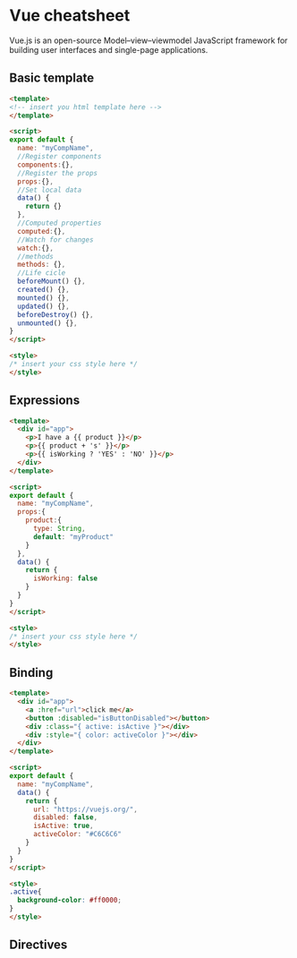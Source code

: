 # Vue cheatsheet

Vue.js is an open-source Model–view–viewmodel JavaScript framework for building user interfaces and single-page applications.

## Basic template

```html
<template>
<!-- insert you html template here -->
</template>

<script>
export default {
  name: "myCompName",
  //Register components
  components:{},
  //Register the props
  props:{},
  //Set local data
  data() {
    return {}
  },
  //Computed properties
  computed:{},
  //Watch for changes
  watch:{},
  //methods
  methods: {},
  //Life cicle
  beforeMount() {},
  created() {},
  mounted() {},
  updated() {},
  beforeDestroy() {},
  unmounted() {},
}
</script>

<style>
/* insert your css style here */
</style>
```

## Expressions

```html
<template>
  <div id="app">
    <p>I have a {{ product }}</p>
    <p>{{ product + 's' }}</p>
    <p>{{ isWorking ? 'YES' : 'NO' }}</p>
  </div>
</template>

<script>
export default {
  name: "myCompName",
  props:{
    product:{
      type: String,
      default: "myProduct"
    }
  },
  data() {
    return {
      isWorking: false
    }
  }
}
</script>

<style>
/* insert your css style here */
</style>
```

## Binding

```html
<template>
  <div id="app">
    <a :href="url">click me</a>
    <button :disabled="isButtonDisabled"></button>
    <div :class="{ active: isActive }"></div>
    <div :style="{ color: activeColor }"></div>
  </div>
</template>

<script>
export default {
  name: "myCompName",
  data() {
    return {
      url: "https://vuejs.org/",
      disabled: false,
      isActive: true,
      activeColor: "#C6C6C6"
    }
  }
}
</script>

<style>
.active{
  background-color: #ff0000;
}
</style>
```

## Directives

```html

```
